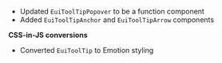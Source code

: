 - Updated `EuiToolTipPopover` to be a function component
- Added `EuiToolTipAnchor` and `EuiToolTipArrow` components

**CSS-in-JS conversions**

- Converted `EuiToolTip` to Emotion styling